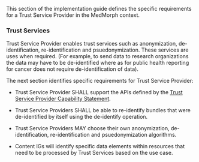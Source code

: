 This section of the implementation guide defines the specific requirements for a Trust Service Provider in the MedMorph context.

### Trust Services

Trust Service Provider enables trust services such as anonymization, de-identification, re-identification and psuedonymization. These services are uses when required. (For example, to send data to research organizations the data may have to be de-identified where as for public health reporting for cancer does not require de-identification of data).

The next section identifies specific requirements for Trust Service Provider:

* Trust Service Provider SHALL support the APIs defined by the [Trust Service Provider Capability Statement](CapabilityStatement-medmorph-trust-service-provider.html).

* Trust Service Providers SHALL be able to re-identify bundles that were de-identified by itself using the de-identify operation.

* Trust Service Providers MAY choose their own anonymization, de-identification, re-identification and psuedonymization algorithms.

* Content IGs will identify specific data elements within resources that need to be processed by Trust Services based on the use case.

